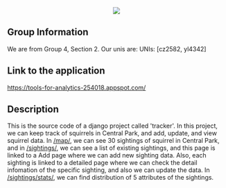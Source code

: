 <div align="center">
  <img src="https://media.npr.org/assets/img/2017/04/25/istock-115796521-fcf434f36d3d0865301cdcb9c996cfd80578ca99-s1100-c15.jpg">
</div>



## Group Information

We are from Group 4, Section 2.
Our unis are:
UNIs: [cz2582, yl4342]

## Link to the application

https://tools-for-analytics-254018.appspot.com/

## Description

This is the source code of a django project called 'tracker'. In this project, we can keep track of squirrels in Central Park, and add, update, and view squirrel data. In [/map/](https://tools-for-analytics-254018.appspot.com/map/), we can see 30 sightings of squirrel in Central Park, and in [/sightings/](https://tools-for-analytics-254018.appspot.com/sightings/), we can see a list of existing sightings, and this page is linked to a Add page where we can add new sighting data. Also, each sighting is linked to a detailed page where we can check the detail infomation of the specific sighting, and also we can update the data. In [/sightings/stats/](https://tools-for-analytics-254018.appspot.com/sightings/stats/), we can find distribution of 5 attributes of the sightings.
